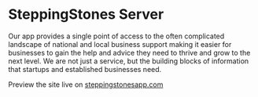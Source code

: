 # SteppingStones Server

Our app provides a single point of access to the often complicated landscape of national and local business support making it easier for businesses to gain the help and advice they need to thrive and grow to the next level. We are not just a service, but the building blocks of information that startups and established businesses need.

Preview the site live on [steppingstonesapp.com](https://steppingstonesapp.com)
